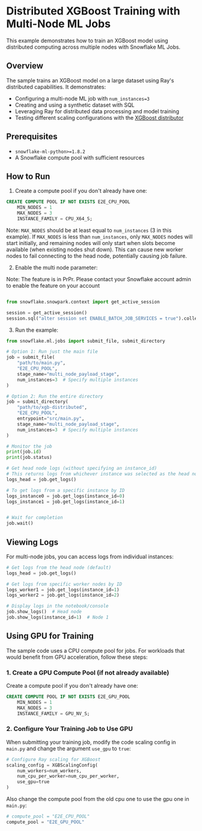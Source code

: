 # Distributed XGBoost Training with Multi-Node ML Jobs

This example demonstrates how to train an XGBoost model using distributed computing across multiple nodes with Snowflake ML Jobs.

## Overview

The sample trains an XGBoost model on a large dataset using Ray's distributed capabilities. It demonstrates:

- Configuring a multi-node ML job with `num_instances=3`
- Creating and using a synthetic dataset with SQL
- Leveraging Ray for distributed data processing and model training
- Testing different scaling configurations with the [XGBoost distributor](https://docs.snowflake.com/en/developer-guide/snowflake-ml/container-runtime-ml#xgboost)

## Prerequisites

- `snowflake-ml-python>=1.8.2`
- A Snowflake compute pool with sufficient resources

## How to Run

1. Create a compute pool if you don't already have one:

```sql
CREATE COMPUTE POOL IF NOT EXISTS E2E_CPU_POOL
    MIN_NODES = 1
    MAX_NODES = 3
    INSTANCE_FAMILY = CPU_X64_S;
```

Note: `MAX_NODES` should be at least equal to `num_instances` (3 in this example).
If `MAX_NODES` is less than `num_instances`, only `MAX_NODES` nodes will start initially, 
and remaining nodes will only start when slots become available (when existing
nodes shut down). This can cause new worker nodes to fail connecting to the 
head node, potentially causing job failure.

2. Enable the multi node parameter:

Note: The feature is in PrPr. Please contact your Snowflake account admin to enable the feature on your account


```python

from snowflake.snowpark.context import get_active_session

session = get_active_session()
session.sql("alter session set ENABLE_BATCH_JOB_SERVICES = true").collect()
```

3. Run the example:

```python
from snowflake.ml.jobs import submit_file, submit_directory

# Option 1: Run just the main file
job = submit_file(
    "path/to/main.py",
    "E2E_CPU_POOL",
    stage_name="multi_node_payload_stage",
    num_instances=3  # Specify multiple instances
)

# Option 2: Run the entire directory
job = submit_directory(
    "path/to/xgb-distributed",
    "E2E_CPU_POOL",
    entrypoint="src/main.py",
    stage_name="multi_node_payload_stage",
    num_instances=3  # Specify multiple instances
)

# Monitor the job
print(job.id)
print(job.status)

# Get head node logs (without specifying an instance_id)
# This returns logs from whichever instance was selected as the head node
logs_head = job.get_logs()

# To get logs from a specific instance by ID
logs_instance0 = job.get_logs(instance_id=0)
logs_instance1 = job.get_logs(instance_id=1)


# Wait for completion
job.wait()
```

## Viewing Logs

For multi-node jobs, you can access logs from individual instances:

```python
# Get logs from the head node (default)
logs_head = job.get_logs()

# Get logs from specific worker nodes by ID
logs_worker1 = job.get_logs(instance_id=1)
logs_worker2 = job.get_logs(instance_id=2)

# Display logs in the notebook/console
job.show_logs()  # Head node
job.show_logs(instance_id=1)  # Node 1
```

## Using GPU for Training

The sample code uses a CPU compute pool for jobs. For workloads that would benefit from GPU acceleration, follow these steps:

### 1. Create a GPU Compute Pool (if not already available)

Create a compute pool if you don't already have one:

```sql
CREATE COMPUTE POOL IF NOT EXISTS E2E_GPU_POOL
    MIN_NODES = 1
    MAX_NODES = 3
    INSTANCE_FAMILY = GPU_NV_S;
```

### 2. Configure Your Training Job to Use GPU

When submitting your training job, modify the code scaling config in `main.py` and change the argument `use_gpu` to `true`:

```python
# Configure Ray scaling for XGBoost
scaling_config = XGBScalingConfig(
    num_workers=num_workers, 
    num_cpu_per_worker=num_cpu_per_worker,
    use_gpu=true
)
```

Also change the compute pool from the old cpu one to use the gpu one in `main.py`:

```python
# compute_pool = "E2E_CPU_POOL"
compute_pool = "E2E_GPU_POOL"
```